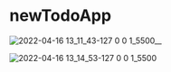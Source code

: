 # newTodoApp

![2022-04-16 13_11_43-127 0 0 1_5500__](https://user-images.githubusercontent.com/65620947/163672844-f8cfd948-c002-40c2-8033-9da5dd632e84.png)

![2022-04-16 13_14_53-127 0 0 1_5500](https://user-images.githubusercontent.com/65620947/163672873-be5effe3-89ad-490a-a833-2b0bbaf43a39.png)
